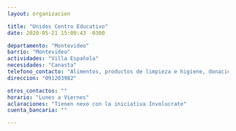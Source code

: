 ```yaml
---
layout: organizacion

title: "Unidos Centro Educativo"
date: 2020-05-21 15:09:43 -0300

departamento: "Montevideo"
barrio: "Montevideo"
actividades: "Villa Española"
necesidades: "Canasta"
telefono_contacto: "Alimentos, productos de limpieza e higiene, donaciones económicas"
direccion: "091203982"

otros_contactos: ""
horario: "Lunes a Viernes"
aclaraciones: "Tienen nexo con la iniciativa Involucrate"
cuenta_bancaria: ""

---
```

